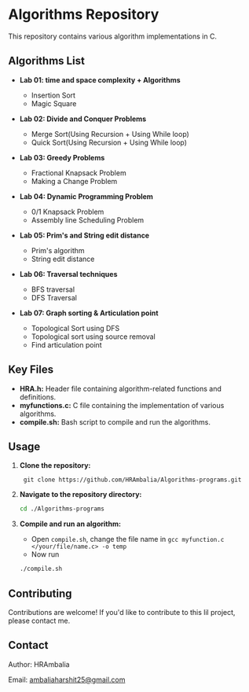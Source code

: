 # Algorithms Repository

This repository contains various algorithm implementations in C.

## Algorithms List 
* **Lab 01: time and space complexity + Algorithms**
    -   Insertion Sort
    -   Magic Square

* **Lab 02: Divide and Conquer Problems**
    -   Merge Sort(Using Recursion + Using While loop)
    -   Quick Sort(Using Recursion + Using While loop)

* **Lab 03: Greedy Problems**
    -   Fractional Knapsack Problem
    -   Making a Change Problem

* **Lab 04: Dynamic Programming Problem**
    -   0/1 Knapsack Problem
    -   Assembly line Scheduling Problem

* **Lab 05: Prim's and String edit distance**
    -   Prim's algorithm
    -   String edit distance

* **Lab 06: Traversal techniques**
    -   BFS traversal
    -   DFS Traversal

* **Lab 07: Graph sorting & Articulation point**
    -   Topological Sort using DFS
    -   Topological sort using source removal
    -   Find articulation point

## Key Files

* **HRA.h:** Header file containing algorithm-related functions and definitions.
* **myfunctions.c:** C file containing the implementation of various algorithms.
* **compile.sh:** Bash script to compile and run the algorithms.

## Usage

1. **Clone the repository:**

   ```git
    git clone https://github.com/HRAmbalia/Algorithms-programs.git
    ```

2. **Navigate to the repository directory:**
    ```bash
    cd ./Algorithms-programs
    ```

3. **Compile and run an algorithm:**
    - Open ```compile.sh```, change the file name in ```gcc myfunction.c </your/file/name.c> -o temp```
    - Now run
    ```bash
    ./compile.sh
    ```

## Contributing

Contributions are welcome! If you'd like to contribute to this lil project, please contact me.

## Contact

Author: HRAmbalia

Email: ambaliaharshit25@gmail.com
